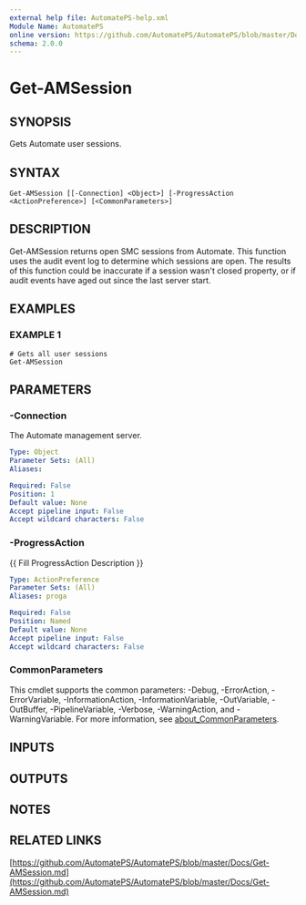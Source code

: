 ```yaml
---
external help file: AutomatePS-help.xml
Module Name: AutomatePS
online version: https://github.com/AutomatePS/AutomatePS/blob/master/Docs/Get-AMSession.md
schema: 2.0.0
---
```


# Get-AMSession

## SYNOPSIS
Gets Automate user sessions.

## SYNTAX

```
Get-AMSession [[-Connection] <Object>] [-ProgressAction <ActionPreference>] [<CommonParameters>]
```

## DESCRIPTION
Get-AMSession returns open SMC sessions from Automate. 
This function uses the audit event log to determine which sessions are open.
The results of this function could be inaccurate if a session wasn't closed property, or if audit events have aged out since the last server start.

## EXAMPLES

### EXAMPLE 1
```
# Gets all user sessions
Get-AMSession
```

## PARAMETERS

### -Connection
The Automate management server.

```yaml
Type: Object
Parameter Sets: (All)
Aliases:

Required: False
Position: 1
Default value: None
Accept pipeline input: False
Accept wildcard characters: False
```

### -ProgressAction
{{ Fill ProgressAction Description }}

```yaml
Type: ActionPreference
Parameter Sets: (All)
Aliases: proga

Required: False
Position: Named
Default value: None
Accept pipeline input: False
Accept wildcard characters: False
```

### CommonParameters
This cmdlet supports the common parameters: -Debug, -ErrorAction, -ErrorVariable, -InformationAction, -InformationVariable, -OutVariable, -OutBuffer, -PipelineVariable, -Verbose, -WarningAction, and -WarningVariable. For more information, see [about_CommonParameters](http://go.microsoft.com/fwlink/?LinkID=113216).

## INPUTS

## OUTPUTS

## NOTES

## RELATED LINKS

[https://github.com/AutomatePS/AutomatePS/blob/master/Docs/Get-AMSession.md](https://github.com/AutomatePS/AutomatePS/blob/master/Docs/Get-AMSession.md)

